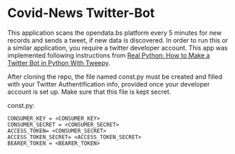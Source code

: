 # Covid-News Twitter-Bot
This application scans the opendata.bs platform every 5 minutes for new records and sends a tweet, if new data is discovered. In order to run this or a similar application, you require a twitter developer account. This app was implemented following instructions from [Real Python: How to Make a Twitter Bot in Python With Tweepy](https://realpython.com/twitter-bot-python-tweepy/#:~:text=Tweepy%20is%20an%20open%20source%20Python%20package%20that,implementation%20details%2C%20such%20as%3A%20Data%20encoding%20and%20decoding).

After cloning the repo, the file named const.py must be created and filled with your Twitter Authentification info, provided once your developer account is set up. Make sure that this file is kept secret.

const.py:
```
CONSUMER_KEY = <CONSUMER_KEY>
CONSUMER_SECRET = <CONSUMER_SECRET>
ACCESS_TOKEN= <CONSUMER_SECRET>
ACCESS_TOKEN_SECRET= <ACCESS_TOKEN_SECRET>
BEARER_TOKEN = <BEARER_TOKEN>
```